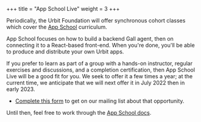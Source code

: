 +++
title = "App School Live"
weight = 3
+++

Periodically, the Urbit Foundation will offer synchronous cohort classes which
cover the [App School](/guides/core/hoon-school) curriculum.

App School focuses on how to build a backend Gall agent, then on connecting it
to a React-based front-end.  When you're done, you'll be able to produce and
distribute your own Urbit apps.

If you prefer to learn as part of a group with a hands-on instructor, regular
exercises and discussions, and a completion certification, then App School Live
will be a good fit for you.  We seek to offer it a few times a year; at the
current time, we anticipate that we will next offer it in July 2022 then in
early 2023.

- [Complete this form](https://forms.gle/3c8xBubvSiQfj7Tr6) to get on our
  mailing list about that opportunity.

Until then, feel free to work through the [App School
docs](/guides/core/app-school).

